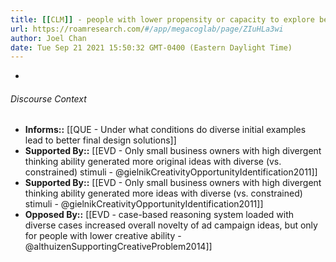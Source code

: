 ```yaml
---
title: [[CLM]] - people with lower propensity or capacity to explore benefit *less* from diverse information during ideation
url: https://roamresearch.com/#/app/megacoglab/page/ZIuHLa3wi
author: Joel Chan
date: Tue Sep 21 2021 15:50:32 GMT-0400 (Eastern Daylight Time)
---
```


- 

###### Discourse Context

- **Informs::** [[QUE - Under what conditions do diverse initial examples lead to better final design solutions]]
- **Supported By::** [[EVD - Only small business owners with high divergent thinking ability generated more original ideas with diverse (vs. constrained) stimuli - @gielnikCreativityOpportunityIdentification2011]]
- **Supported By::** [[EVD - Only small business owners with high divergent thinking ability generated more ideas with diverse (vs. constrained) stimuli - @gielnikCreativityOpportunityIdentification2011]]
- **Opposed By::** [[EVD - case-based reasoning system loaded with diverse cases increased overall novelty of ad campaign ideas, but only for people with lower creative ability - @althuizenSupportingCreativeProblem2014]]

